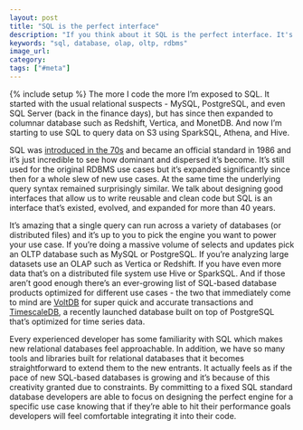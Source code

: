 ```yaml
---
layout: post
title: "SQL is the perfect interface"
description: "If you think about it SQL is the perfect interface. It's so simple on the surface while allowing a variety of different databases to be created that are optimized for different use cases."
keywords: "sql, database, olap, oltp, rdbms"
image_url:
category:
tags: ["#meta"]
---
```

{% include setup %}
The more I code the more I’m exposed to SQL. It started with the usual relational suspects - MySQL, PostgreSQL, and even SQL Server (back in the finance days), but has since then expanded to columnar database such as Redshift, Vertica, and MonetDB. And now I’m starting to use SQL to query data on S3 using SparkSQL, Athena, and Hive.

SQL was [introduced in the 70s](https://en.wikipedia.org/wiki/SQL) and became an official standard in 1986 and it’s just incredible to see how dominant and dispersed it’s become. It’s still used for the original RDBMS use cases but it’s expanded significantly since then for a whole slew of new use cases. At the same time the underlying query syntax remained surprisingly similar. We talk about designing good interfaces that allow us to write reusable and clean code but SQL is an interface that’s existed, evolved, and expanded for more than 40 years.

It’s amazing that a single query can run across a variety of databases (or distributed files) and it’s up to you to pick the engine you want to power your use case. If you’re doing a massive volume of selects and updates pick an OLTP database such as MySQL or PostgreSQL. If you’re analyzing large datasets use an OLAP such as Vertica or Redshift. If you have even more data that’s on a distributed file system use Hive or SparkSQL. And if those aren’t good enough there’s an ever-growing list of SQL-based database products optimized for different use cases - the two that immediately come to mind are [VoltDB](https://www.voltdb.com/) for super quick and accurate transactions and [TimescaleDB](http://www.timescale.com/), a recently launched database built on top of PostgreSQL that’s optimized for time series data.

Every experienced developer has some familiarity with SQL which makes new relational databases feel approachable. In addition, we have so many tools and libraries built for relational databases that it becomes straightforward to extend them to the new entrants. It actually feels as if the pace of new SQL-based databases is growing and it’s because of this creativity granted due to constraints. By committing to a fixed SQL standard database developers are able to focus on designing the perfect engine for a specific use case knowing that if they’re able to hit their performance goals developers will feel comfortable integrating it into their code.
